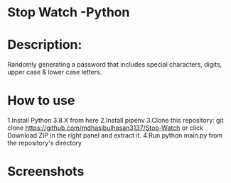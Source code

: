 # Stop Watch -Python

# Description:
Randomly generating a password that includes special characters, digits, upper case & lower case letters.

# How to use
1.Install Python 3.8.X from here
2.Install pipenv
3.Clone this repository: git clone https://github.com/mdhasibulhasan3137/Stop-Watch or click Download ZIP in the right panel and extract it.
4.Run python main.py from the repository's directory

# Screenshots
